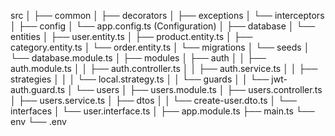 src
│
├── common
│ ├── decorators
│ ├── exceptions
│ └── interceptors
│
├── config
│ └── app.config.ts (Configuration)
│
├── database
│ └── entities
│ ├── user.entity.ts
│ ├── product.entity.ts
│ ├── category.entity.ts
│ └── order.entity.ts
│ └── migrations
│ └── seeds
│ └── database.module.ts
│
├── modules
│ ├── auth
│ │ ├── auth.module.ts
│ │ ├── auth.controller.ts
│ │ ├── auth.service.ts
│ │ ├── strategies
│ │ │ └── local.strategy.ts
│ │ └── guards
│ │ └── jwt-auth.guard.ts
│ └── users
│ ├── users.module.ts
│ ├── users.controller.ts
│ ├── users.service.ts
│ ├── dtos
│ │ └── create-user.dto.ts
│ └── interfaces
│ └── user.interface.ts
│
├── app.module.ts
├── main.ts
└── env
└── .env
